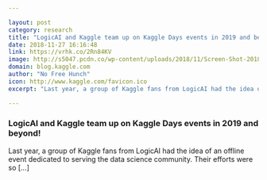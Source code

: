 ```yaml
---

layout: post
category: research
title: "LogicAI and Kaggle team up on Kaggle Days events in 2019 and beyond!"
date: 2018-11-27 16:16:48
link: https://vrhk.co/2Rn84KV
image: http://s5047.pcdn.co/wp-content/uploads/2018/11/Screen-Shot-2018-11-27-at-7.19.59-AM.png
domain: blog.kaggle.com
author: "No Free Hunch"
icon: http://www.kaggle.com/favicon.ico
excerpt: "Last year, a group of Kaggle fans from LogicAI had the idea of an offline event dedicated to serving the data science community. Their efforts were so [...]"

---
```


### LogicAI and Kaggle team up on Kaggle Days events in 2019 and beyond!

Last year, a group of Kaggle fans from LogicAI had the idea of an offline event dedicated to serving the data science community. Their efforts were so [...]
